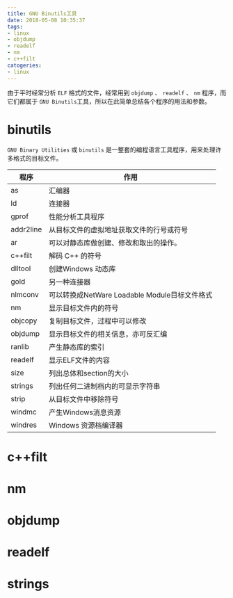 ```yaml
---
title: GNU Binutils工具
date: 2018-05-08 10:35:37
tags:
- linux
- objdump
- readelf
- nm
- c++filt
catogeries:
- linux
---
```


由于平时经常分析 `ELF` 格式的文件，经常用到 `objdump` 、 `readelf` 、 `nm` 程序，而它们都属于 `GNU Binutils`工具，所以在此简单总结各个程序的用法和参数。
<!--more-->


# binutils

`GNU Binary Utilities` 或 `binutils` 是一整套的编程语言工具程序，用来处理许多格式的目标文件。

|程序|作用|
|--|--|
|as	|汇编器|
|ld	| 连接器|
|gprof	| 性能分析工具程序|
|addr2line |	从目标文件的虚拟地址获取文件的行号或符号|
|ar	| 可以对静态库做创建、修改和取出的操作。|
|c++filt |	解码 C++ 的符号|
|dlltool |	创建Windows 动态库|
|gold	| 另一种连接器|
|nlmconv |	可以转换成NetWare Loadable Module目标文件格式|
|nm	| 显示目标文件内的符号|
|objcopy |	复制目标文件，过程中可以修改|
|objdump |	显示目标文件的相关信息，亦可反汇编|
|ranlib	| 产生静态库的索引|
|readelf |	显示ELF文件的内容|
|size	| 列出总体和section的大小|
|strings |	列出任何二进制档内的可显示字符串|
|strip	| 从目标文件中移除符号|
|windmc	| 产生Windows消息资源|
|windres |	Windows 资源档编译器|

# c++filt

# nm

# objdump

# readelf

# strings


